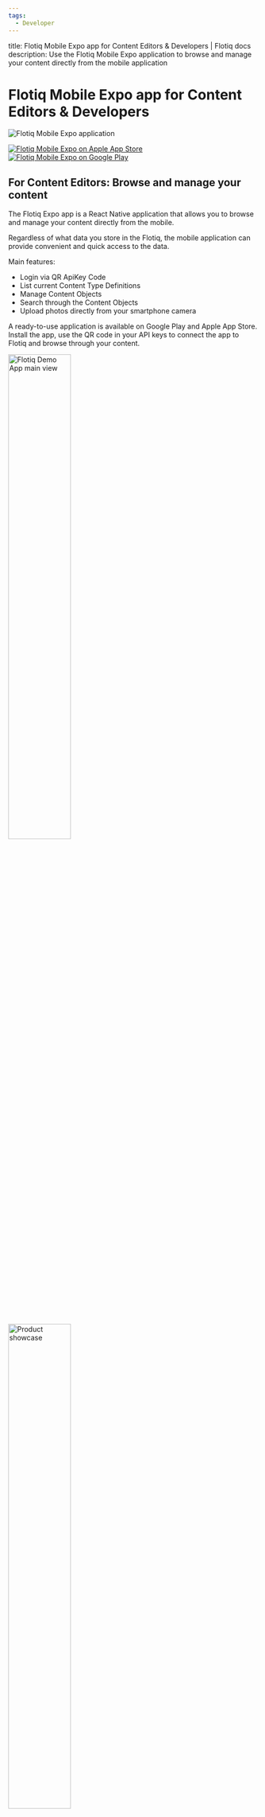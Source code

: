 ```yaml
---
tags:
  - Developer
---
```


title: Flotiq Mobile Expo app for Content Editors & Developers | Flotiq docs
description: Use the Flotiq Mobile Expo application to browse and manage your content directly from the mobile application

# Flotiq Mobile Expo app for Content Editors & Developers

![Flotiq Mobile Expo application](images/head-image.jpg)

[![Flotiq Mobile Expo on Apple App Store](https://user-images.githubusercontent.com/551004/29770691-a2082ff4-8bc6-11e7-89a6-964cd405ea8e.png)](https://apps.apple.com/app/flotiq-mobile-expo/id1505331246) [![Flotiq Mobile Expo on Google Play](https://user-images.githubusercontent.com/551004/29770692-a20975c6-8bc6-11e7-8ab0-1cde275496e0.png)](https://play.google.com/store/apps/details?id=com.flotiqmobiledemo)


## For Content Editors: Browse and manage your content

The Flotiq Expo app is a React Native application that allows you to browse and manage your content directly from the mobile.

Regardless of what data you store in the Flotiq, the mobile application can provide convenient and quick access to the data.

Main features:

* Login via QR ApiKey Code
* List current Content Type Definitions
* Manage Content Objects
* Search through the Content Objects
* Upload photos directly from your smartphone camera

A ready-to-use application is available on Google Play and Apple App Store. Install the app, use the QR code in your API keys to connect the app to Flotiq and browse through your content.

<img width="50%" src="https://api.flotiq.com/image/0x0/_media-e14b4826-377b-4c71-a922-3b4ed95a0dc6.png" alt="Flotiq Demo App main view">
<img width="50%" src="https://api.flotiq.com/image/0x0/_media-f082f83a-10b3-4271-80b7-90fb641f2ece.png" alt="Product showcase">
<img width="50%" src="https://api.flotiq.com/image/0x0/_media-6ce3b769-d819-44ad-b653-dd5d3e7380f8.png" alt="Product showcase 2">

## For Developers: Boilerplate for your new application

The Flotiq Mobile Expo is an MIT-licensed app, so you can modify it for your needs and use it in the next mobile project.

This project was implemented using:

* Expo
* React Native
* React Navigation
* React Native Elements
* Redux
* Flotiq as the data source

![](images/react-native.png){: .margin20 }
![](images/logo-expo.png){: .margin20 }
![](images/react-native-elements.png){: .margin20 }

### Start your project in 3 simple steps

Thanks to the [Expo.io](https://expo.dev) ecosystem, you can run your application without installing any complex
tools like Android SDK, XCode, or take care of your JDK version.

Follow these three steps to develop Flotiq based application:

1. Install expo
```shell
npm install --global expo-cli
```
{ data-search-exclude }

2. Clone [GitHub](https://github.com/flotiq/flotiq-mobile-demo) project
```shell
git clone https://github.com/flotiq/flotiq-mobile-demo
```
{ data-search-exclude }

3. Start developing
```shell
cd flotiq-mobile-demo/
npm install
npm start
```
{ data-search-exclude }

This will start Metro server [http://localhost:19002](http://localhost:19002/) where you can start the app on Android and iOS simulator or the real device.

![](images/metro.png){: .border}


To run the app on the real device, you have to have the Expo Go app installed ([Android app](https://play.google.com/store/apps/details?id=host.exp.exponent), [iOS app](https://apps.apple.com/us/app/expo-go/id982107779)).

When you open the Expo Go app, you have to scan the QR code presented on the [http://localhost:19002](http://localhost:19002/) page.

!!! note
    For more development tips, check the projects [GitHub repository](https://github.com/flotiq/flotiq-mobile-demo).

### Create your own products showcase mobile app

Check out our [simple guide](/docs/Deep-Dives/mobile-expo-product-showcase/) on how to adapt the Flotiq Mobile Expo application source code
to work as a product showcase app.
